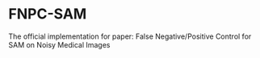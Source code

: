 # FNPC-SAM
The official implementation for paper: False Negative/Positive Control for SAM on Noisy Medical Images
